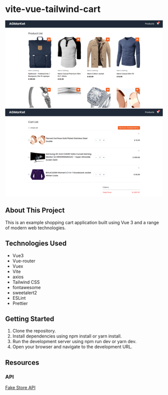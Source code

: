 # vite-vue-tailwind-cart
![image](./public/home.png)
![image](./public/cart.png)
## About This Project

This is an example shopping cart application built using Vue 3 and a range of modern web technologies. 

## Technologies Used

- Vue3
- Vue-router
- Vuex
- Vite
- axios
- Tailwind CSS
- fontawesome
- sweetalert2
- ESLint
- Prettier

## Getting Started
1. Clone the repository.
2. Install dependencies using npm install or yarn install.
3. Run the development server using npm run dev or yarn dev.
4. Open your browser and navigate to the development URL.

## Resources
### API
[Fake Store API](https://fakestoreapi.com/)